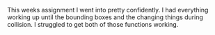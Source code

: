 This weeks assignment I went into pretty confidently. I had everything working up until the bounding boxes and the changing things during collision. I struggled to get both of those functions working. 